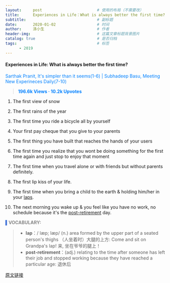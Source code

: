 ```yaml
---
layout:     post                        # 使用的布局（不需要改）
title:      Experiences in Life：What is always better the first time?
subtitle:                               # 副标题
date:       2020-01-02                  # 时间
author:     涤小生                       # 作者
header-img:                             # 这篇文章标题背景图片
catalog: true                           # 是否归档
tags:                                   # 标签
      - 2019
---
```


#### **Experiences in Life: What is always better the first time?**

<span style="color: rgb(0, 128, 255);">Sarthak Pranit, It's simpler than it seems(1-6) | Subhadeep Basu, Meeting New Experineces Daily(7-10)</span> 

> **<span style="color: rgb(0, 128, 255);">196.6k Views · 10.2k Upvotes
> </span>**

1. The first view of snow

2. The first rains of the year

3. The first time you ride a bicycle all by yourself

4. Your first pay cheque that you give to your parents

5. The first thing you have built that reaches the hands of your users

6. The first time you realize that you wont be doing something for the first time again and just stop to enjoy that moment

7. The first time when you travel alone or with friends but without parents definitely.

8. The first lip kiss of your life.

9. The first time when you bring a child to the earth & holding him/her in your <u>laps</u>.

10. The next morning you wake up & you feel like you have no work, no schedule because it's the <u>post-retirement</u> day.

<span style="color: rgb(70, 118, 217);">    ▌</span>**<span style="color: rgb(136, 136, 136);">VOCABULARY:</span>**

> - **lap**：/ læp; læp/ (n.) area formed by the upper part of a seated person's thighs （人坐着时）大腿的上方: Come and sit on Grandpa's lap! 来, 坐在爷爷的腿上！
> - **post-retirement**：(adj.) relating to the time after someone has left their job and stopped working because they have reached a particular age: 退休后 

[原文链接](https://qr.ae/TSxYtc)
